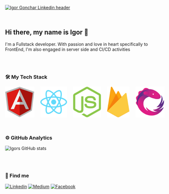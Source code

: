 [![Igor Gonchar Linkedin header](https://media-exp1.licdn.com/dms/image/C4E16AQFX4bM7ZRlDkA/profile-displaybackgroundimage-shrink_350_1400/0/1613136589594?e=1635984000&v=beta&t=6s8Jx_oEoamXkaDDsm69AHuCUu8SNXDSaO7HCvKbTP8)](https://www.linkedin.com/in/igor-gonchar)

<br/>

## Hi there, my name is Igor 👋

I'm a Fullstack developer. With passion and love in heart specifically to FrontEnd, I'm also engaged in server side and CI/CD activities

<br/>
<br/>

### 🛠 My Tech Stack

<div style="display:flex">
  <img height="100" style="margin-right: 20px;" src="https://github.com/GoncharIgor/GoncharIgor/blob/main/assets/angular-logo.svg"/>
  <img height="100" style="margin-right: 20px;" src="https://github.com/GoncharIgor/GoncharIgor/blob/main/assets/react-logo.svg"/>
  <img height="100" style="margin-right: 20px;" src="https://github.com/GoncharIgor/GoncharIgor/blob/main/assets/nodejs-logo.svg"/>
  <img height="100" style="margin-right: 20px;" src="https://github.com/GoncharIgor/GoncharIgor/blob/main/assets/firebase-logo.svg"/>
  <img height="100" src="https://github.com/GoncharIgor/GoncharIgor/blob/main/assets/rxjs-logo.svg"/>
</div>

<br/>
<br/>

### ⚙️ GitHub Analytics

<div>
  
![Igors GitHub stats](https://github-readme-stats.vercel.app/api?username=GoncharIgor&show_icons=true&hide=prs&include_all_commits=true&count_private=true)  
  
<!-- ![GitHub Streak](https://github-readme-streak-stats.herokuapp.com/?user=GoncharIgor) -->
  
</div>

<br/>
<br/>

### 🔎 Find me
[![Linkedin](https://img.shields.io/badge/LinkedIn-blue?style=for-the-badge&logo=LinkedIn&labelColor=2867B2)](https://www.linkedin.com/in/igor-gonchar)
[![Medium](https://img.shields.io/badge/Medium-grey?style=for-the-badge&logo=Medium&labelColor=black)](https://igorgonchar.medium.com)
[![Facebook](https://img.shields.io/badge/Facebook-blue?style=for-the-badge&logo=Facebook&labelColor=4267B2&logoColor=white)](https://www.facebook.com/igorgoncharua)


<!--

Here are some ideas to get you started:

- 🔭 I’m currently working on ...
- 🌱 I’m currently learning ...
- 👯 I’m looking to collaborate on ...
- 🤔 I’m looking for help with ...
- 💬 Ask me about ...
- 😄 Pronouns: ...
- ⚡ Fun fact: ...
-->
